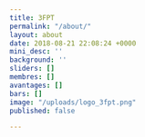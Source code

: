 ```yaml
---
title: 3FPT
permalink: "/about/"
layout: about
date: 2018-08-21 22:08:24 +0000
mini_desc: ''
background: ''
sliders: []
membres: []
avantages: []
bars: []
image: "/uploads/logo_3fpt.png"
published: false

---
```

